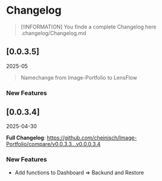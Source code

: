 # Changelog

> [!INFORMATION]
> You finde a complete Changelog here .changelog/Changelog.md

## [0.0.3.5]
2025-05

> Namechange from Image-Portfolio to LensFlow

### New Features

## [0.0.3.4]
2025-04-30

**Full Changelog**: https://github.com/cheinisch/Image-Portfolio/compare/v0.0.3.3...v0.0.0.3.4

### New Features
- Add functions to Dashboard => Backund and Restore

